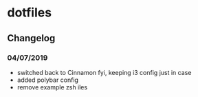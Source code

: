 # dotfiles

## Changelog
### 04/07/2019
- switched back to Cinnamon fyi, keeping i3 config just in case
- added polybar config
- remove example zsh iles
